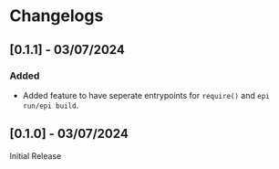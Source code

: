 # Changelogs

## [0.1.1] - 03/07/2024

### Added

- Added feature to have seperate entrypoints for `require()` and `epi run/epi build`.

## [0.1.0] - 03/07/2024

Initial Release
